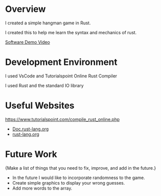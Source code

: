 # Overview

I created a simple hangman game in Rust.

I created this to help me learn the syntax and mechanics of rust. 

[Software Demo Video](https://youtu.be/JFIhYarvY_I)

# Development Environment

I used VsCode and Tutorialspoint Online Rust Compiler

I used Rust and the standard IO library

# Useful Websites

https://www.tutorialspoint.com/compile_rust_online.php

- [Doc.rust-lang.org](https://doc.rust-lang.org/book/index.html)
- [rust-lang.org](https://www.rust-lang.org/learn)

# Future Work

{Make a list of things that you need to fix, improve, and add in the future.}

- In the future I would like to incorporate randomness to the game.
- Create simple graphics to display your wrong guesses. 
- Add more words to the array.